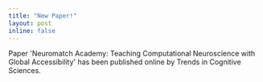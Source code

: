 ```yaml
---
title: "New Paper!"
layout: post
inline: false
---
```


Paper 'Neuromatch Academy: Teaching Computational Neuroscience with Global Accessibility' has been published online by Trends in Cognitive Sciences.
